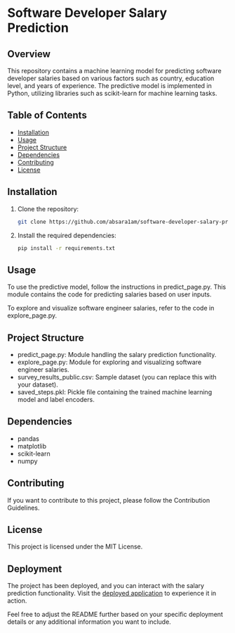 # Software Developer Salary Prediction

## Overview

This repository contains a machine learning model for predicting software developer salaries based on various factors such as country, education level, and years of experience. The predictive model is implemented in Python, utilizing libraries such as scikit-learn for machine learning tasks.

## Table of Contents

- [Installation](#installation)
- [Usage](#usage)
- [Project Structure](#project-structure)
- [Dependencies](#dependencies)
- [Contributing](#contributing)
- [License](#license)

## Installation

1. Clone the repository:

   ```bash
   git clone https://github.com/absara1am/software-developer-salary-prediction.git

2. Install the required dependencies:
   
   ```bash
   pip install -r requirements.txt

## Usage
To use the predictive model, follow the instructions in predict_page.py. This module contains the code for predicting salaries based on user inputs.

To explore and visualize software engineer salaries, refer to the code in explore_page.py.

## Project Structure

- predict_page.py: Module handling the salary prediction functionality.
- explore_page.py: Module for exploring and visualizing software engineer salaries.
- survey_results_public.csv: Sample dataset (you can replace this with your dataset).
- saved_steps.pkl: Pickle file containing the trained machine learning model and label encoders.

## Dependencies

- pandas
- matplotlib
- scikit-learn
- numpy

## Contributing

If you want to contribute to this project, please follow the Contribution Guidelines.


## License
This project is licensed under the MIT License.

## Deployment
The project has been deployed, and you can interact with the salary prediction functionality.  Visit the [deployed application](https://stackoverflow-annual-developer-salary-survey-2023-ml.streamlit.app/) to experience it in action.


Feel free to adjust the README further based on your specific deployment details or any additional information you want to include.




 
